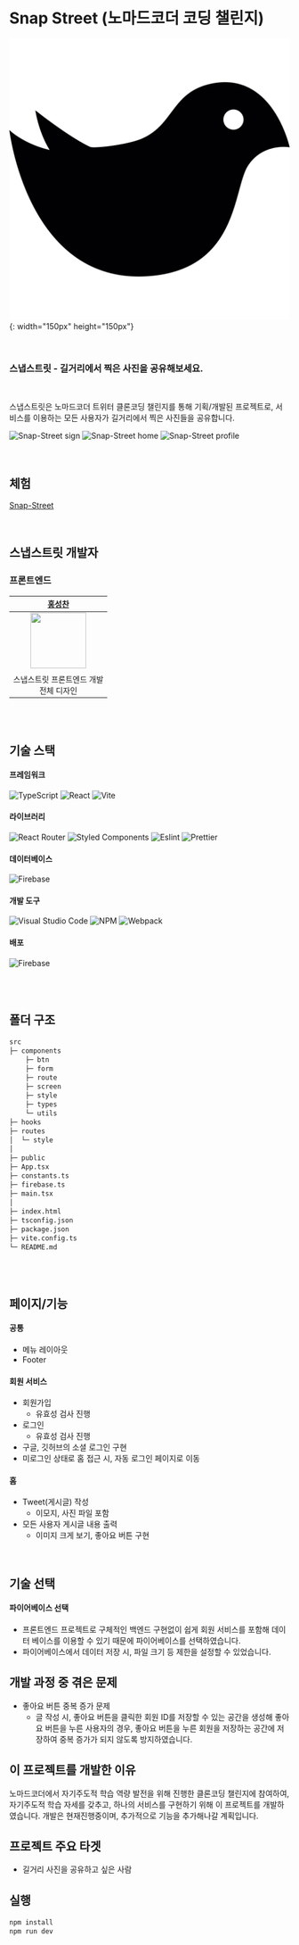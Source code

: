 # Snap Street (노마드코더 코딩 챌린지)

![banner](https://raw.githubusercontent.com/Hschan2/LearnJavascript/9203c4ba26dd6ae6e4af9195ed002bc87ee51780/Project/twitter-clone-challenge/public/bird-icon.svg){: width="150px" height="150px"}

<br/>

### **스냅스트릿** - 길거리에서 찍은 사진을 공유해보세요.

<br/>

스냅스트릿은 노마드코더 트위터 클론코딩 챌린지를 통해 기획/개발된 프로젝트로, 서비스를 이용하는 모든 사용자가 길거리에서 찍은 사진들을 공유합니다.   

![Snap-Street sign](https://blog.kakaocdn.net/dn/XCbeS/btsEYYJMxqA/LdUePJvW2ptM44Ekl9nxwk/img.gif)
![Snap-Street home](https://blog.kakaocdn.net/dn/bknwpw/btsEZB1CwR4/LUArcQWKi4mxkOQj91Fo60/img.gif)
![Snap-Street profile](https://blog.kakaocdn.net/dn/wtm8T/btsE0hoibq1/eZj6sCc1JMC5q9EjBYyjY0/img.gif)

<br/>

## 체험
[Snap-Street](https://twitter-clone-challenge.web.app/)

<br/>

## 스냅스트릿 개발자

### 프론트엔드
| [홍성찬](https://github.com/Hschan2) |
| :---: |
| <img src="https://avatars.githubusercontent.com/u/39434913?v=4" width="100" height="100"> |
| 스냅스트릿 프론트엔드 개발 <br/> 전체 디자인 |

<br/>
<br/>

## 기술 스택

#### 프레임워크
![TypeScript](https://img.shields.io/badge/typescript-%23007ACC.svg?style=for-the-badge&logo=typescript&logoColor=white)
![React](https://img.shields.io/badge/react-61DAFB?style=for-the-badge&logo=react&logoColor=black)
![Vite](https://img.shields.io/badge/vite-%23646CFF.svg?style=for-the-badge&logo=vite&logoColor=white)

#### 라이브러리
![React Router](https://img.shields.io/badge/React_Router-CA4245?style=for-the-badge&logo=react-router&logoColor=white)
![Styled Components](https://img.shields.io/badge/styled--components-DB7093?style=for-the-badge&logo=styled-components&logoColor=white)
![Eslint](https://img.shields.io/badge/Eslint-4B0082?style=flat-square&logo=Eslint&logoColor=white)
![Prettier](https://img.shields.io/badge/prettier-FF69B4?style=flat-square&logo=prettier&logoColor=white)

#### 데이터베이스
![Firebase](https://img.shields.io/badge/Firebase-039BE5?style=for-the-badge&logo=Firebase&logoColor=white)

#### 개발 도구
![Visual Studio Code](https://img.shields.io/badge/Visual%20Studio%20Code-0078d7.svg?style=for-the-badge&logo=visual-studio-code&logoColor=white)
![NPM](https://img.shields.io/badge/NPM-CB3837?style=for-the-badge)
![Webpack](https://img.shields.io/badge/Webpack-8DD6F9?style=for-the-badge)

#### 배포
![Firebase](https://img.shields.io/badge/Firebase-039BE5?style=for-the-badge&logo=Firebase&logoColor=white)

<br/>
<br/>

## 폴더 구조
```
src
├─ components
    ├─ btn
    ├─ form
    ├─ route
    ├─ screen
    ├─ style
    ├─ types
    └─ utils
├─ hooks
├─ routes
│  └─ style
│
├─ public
├─ App.tsx
├─ constants.ts
├─ firebase.ts
├─ main.tsx
│
├─ index.html
├─ tsconfig.json
├─ package.json
├─ vite.config.ts
└─ README.md
```

<br/>
<br/>

## 페이지/기능

#### 공통
* 메뉴 레이아웃
* Footer   

#### 회원 서비스
* 회원가입
  * 유효성 검사 진행
* 로그인
  * 유효성 검사 진행
* 구글, 깃허브의 소셜 로그인 구현
* 미로그인 상태로 홈 접근 시, 자동 로그인 페이지로 이동   

#### 홈
* Tweet(게시글) 작성
  * 이모지, 사진 파일 포함
* 모든 사용자 게시글 내용 출력
  * 이미지 크게 보기, 좋아요 버튼 구현   

<br/>

## 기술 선택
#### 파이어베이스 선택
* 프론트엔드 프로젝트로 구체적인 백엔드 구현없이 쉽게 회원 서비스를 포함해 데이터 베이스를 이용할 수 있기 때문에 파이어베이스를 선택하였습니다.
* 파이어베이스에서 데이터 저장 시, 파일 크기 등 제한을 설정할 수 있었습니다.   

## 개발 과정 중 겪은 문제
* 좋아요 버튼 중복 증가 문제
  * 글 작성 시, 좋아요 버튼을 클릭한 회원 ID를 저장할 수 있는 공간을 생성해 좋아요 버튼을 누른 사용자의 경우, 좋아요 버튼을 누른 회원을 저장하는 공간에 저장하여 중복 증가가 되지 않도록 방지하였습니다.   

## 이 프로젝트를 개발한 이유
노마드코더에서 자기주도적 학습 역량 발전을 위해 진행한 클론코딩 챌린지에 참여하여, 자기주도적 학습 자세를 갖추고, 하나의 서비스를 구현하기 위해 이 프로젝트를 개발하였습니다. 개발은 현재진행중이며, 추가적으로 기능을 추가해나갈 계획입니다.   

## 프로젝트 주요 타겟
* 길거리 사진을 공유하고 싶은 사람

## 실행
```
npm install
npm run dev
```